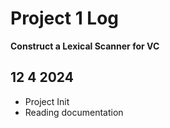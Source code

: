 # Project 1 Log
**Construct a Lexical Scanner for VC**

## 12 4 2024
- Project Init
- Reading documentation 
